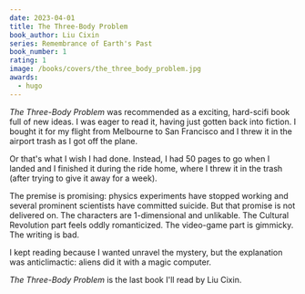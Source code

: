 ```yaml
---
date: 2023-04-01
title: The Three-Body Problem
book_author: Liu Cixin
series: Remembrance of Earth's Past
book_number: 1
rating: 1
image: /books/covers/the_three_body_problem.jpg
awards:
  - hugo
---
```


<cite class="book-title">The Three-Body Problem</cite> was recommended as a
exciting, hard-scifi book full of new ideas. I was eager to read it, having
just gotten back into fiction. I bought it for my flight from Melbourne to San
Francisco and I threw it in the airport trash as I got off the plane.

Or that's what I wish I had done. Instead, I had 50 pages to go when I landed
and I finished it during the ride home, where I threw it in the trash (after
trying to give it away for a week).

The premise is promising: physics experiments have stopped working and several
prominent scientists have committed suicide. But that promise is not delivered
on. The characters are 1-dimensional and unlikable. The Cultural Revolution
part feels oddly romanticized. The video-game part is gimmicky. The writing is
bad.

I kept reading because I wanted unravel the mystery, but the explanation was
anticlimactic: aliens did it with a magic computer.

<cite class="book-title">The Three-Body Problem</cite> is the last book I'll
read by Liu Cixin.
